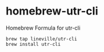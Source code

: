 # homebrew-utr-cli
Homebrew Formula for utr-cli

```shell
brew tap lineville/utr-cli
brew install utr-cli
```
